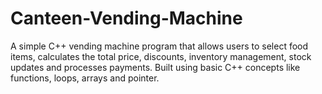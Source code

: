 # Canteen-Vending-Machine
A simple C++ vending machine program that allows users to select food items, calculates the total price, discounts, inventory management, stock updates and processes payments. Built using basic C++ concepts like functions, loops, arrays and pointer.
